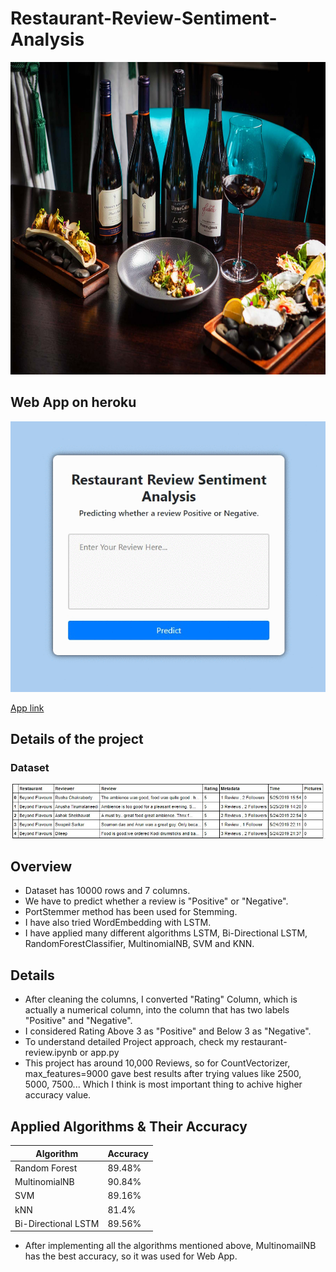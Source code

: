 # Restaurant-Review-Sentiment-Analysis

<img src="https://github.com/vishvpatel-97/Restaurant-Review-Sentiment-Analysis/blob/main/README-Resources/restaurant.jpg" alt="alt text" width="625" height="500">

## Web App on heroku

![alt text](https://github.com/vishvpatel-97/Restaurant-Review-Sentiment-Analysis/blob/main/README-Resources/restaurant.gif)

[App link](https://restaurants-sentiment-analysis.herokuapp.com/)

## Details of the project

### Dataset

![alt text](https://github.com/vishvpatel-97/Restaurant-Review-Sentiment-Analysis/blob/main/README-Resources/dataset.jpg)

## Overview

- Dataset has 10000 rows and 7 columns.
- We have to predict whether a review is "Positive" or "Negative".
- PortStemmer method has been used for Stemming.
- I have also tried WordEmbedding with LSTM.
- I have applied many different algorithms LSTM, Bi-Directional LSTM, RandomForestClassifier, MultinomialNB, SVM and KNN.

## Details
- After cleaning the columns, I converted "Rating" Column, which is actually a numerical column, into the column that has two labels "Positive" and "Negative".
- I considered Rating Above 3 as "Positive" and Below 3 as "Negative".
- To understand detailed Project approach, check my restaurant-review.ipynb or app.py
- This project has around 10,000 Reviews, so for CountVectorizer, max_features=9000 gave best results after trying values like 2500, 5000, 7500... Which I think is most important thing to achive higher accuracy value.

## Applied Algorithms & Their Accuracy

| Algorithm             | Accuracy      |
| -------------         | ------------- |
| Random Forest         | 89.48%        |
| MultinomialNB         | 90.84%        |
| SVM                   | 89.16%        |
| kNN                   | 81.4%         |
| Bi-Directional LSTM	  | 89.56%        |

- After implementing all the algorithms mentioned above, MultinomailNB has the best accuracy, so it was used for Web App.

